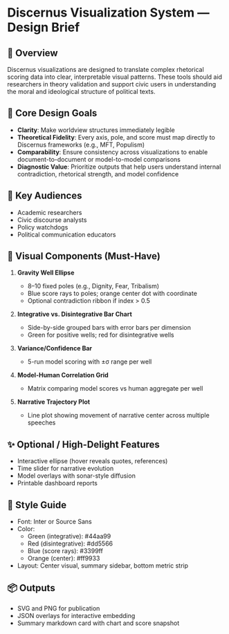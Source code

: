 
# Discernus Visualization System — Design Brief

## 🧭 Overview
Discernus visualizations are designed to translate complex rhetorical scoring data into clear, interpretable visual patterns. These tools should aid researchers in theory validation and support civic users in understanding the moral and ideological structure of political texts.

## 🎯 Core Design Goals
- **Clarity**: Make worldview structures immediately legible
- **Theoretical Fidelity**: Every axis, pole, and score must map directly to Discernus frameworks (e.g., MFT, Populism)
- **Comparability**: Ensure consistency across visualizations to enable document-to-document or model-to-model comparisons
- **Diagnostic Value**: Prioritize outputs that help users understand internal contradiction, rhetorical strength, and model confidence

## 👥 Key Audiences
- Academic researchers
- Civic discourse analysts
- Policy watchdogs
- Political communication educators

## 📐 Visual Components (Must-Have)
1. **Gravity Well Ellipse**  
   - 8–10 fixed poles (e.g., Dignity, Fear, Tribalism)  
   - Blue score rays to poles; orange center dot with coordinate  
   - Optional contradiction ribbon if index > 0.5  

2. **Integrative vs. Disintegrative Bar Chart**  
   - Side-by-side grouped bars with error bars per dimension  
   - Green for positive wells; red for disintegrative wells  

3. **Variance/Confidence Bar**  
   - 5-run model scoring with ±σ range per well  

4. **Model-Human Correlation Grid**  
   - Matrix comparing model scores vs human aggregate per well  

5. **Narrative Trajectory Plot**  
   - Line plot showing movement of narrative center across multiple speeches  

## ✨ Optional / High-Delight Features
- Interactive ellipse (hover reveals quotes, references)
- Time slider for narrative evolution
- Model overlays with sonar-style diffusion
- Printable dashboard reports

## 🎨 Style Guide
- Font: Inter or Source Sans
- Color:
  - Green (integrative): #44aa99
  - Red (disintegrative): #dd5566
  - Blue (score rays): #3399ff
  - Orange (center): #ff9933
- Layout: Center visual, summary sidebar, bottom metric strip

## 📦 Outputs
- SVG and PNG for publication
- JSON overlays for interactive embedding
- Summary markdown card with chart and score snapshot
